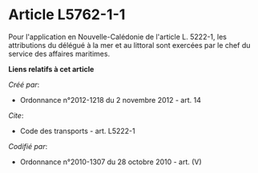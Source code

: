 # Article L5762-1-1

Pour l'application en Nouvelle-Calédonie de l'article L. 5222-1, les attributions du délégué à la mer et au littoral sont
exercées par le chef du service des affaires maritimes.

**Liens relatifs à cet article**

_Créé par_:

  - Ordonnance n°2012-1218 du 2 novembre 2012 - art. 14

_Cite_:

  - Code des transports - art. L5222-1

_Codifié par_:

  - Ordonnance n°2010-1307 du 28 octobre 2010 - art. (V)
